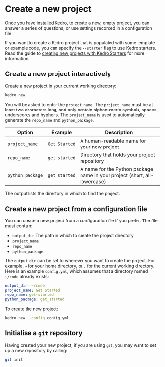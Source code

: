 # Create a new project

Once you have [installed Kedro](./install.md), to create a new, empty project, you can answer a series of questions, or use settings recorded in a configuration file.

If you want to create a Kedro project that is populated with some template or example code, you can specify the `--starter` flag to use Kedro starters. Read the guide to [creating new projects with Kedro Starters](./starters.md) for more information.

## Create a new project interactively

Create a new project in your current working directory:

```bash
kedro new
```

You will be asked to enter the `project_name`. The `project_name` must be at least two characters long, and only contain alphanumeric symbols, spaces, underscores and hyphens. The `project_name` is used to automatically generate the `repo_name` and `python_package`.

| Option           | Example       | Description                                                               |
| ---------------- | ------------- | ------------------------------------------------------------------------- |
| `project_name`   | `Get Started` | A human-readable name for your new project                                |
| `repo_name`      | `get-started` | Directory that holds your project repository                              |
| `python_package` | `get_started` | A name for the Python package name in your project (short, all-lowercase) |


The output lists the directory in which to find the project.

## Create a new project from a configuration file

You can create a new project from a configuration file if you prefer. The file must contain:

-   `output_dir` The path in which to create the project directory
-   `project_name`
-   `repo_name`
-   `python_package`

The `output_dir` can be set to wherever you want to create the project. For example, `~` for your home directory, or `.` for the current working directory. Here is an example `config.yml`, which assumes that a directory named `~/code` already exists:

```yaml
output_dir: ~/code
project_name: Get Started
repo_name: get-started
python_package: get_started
```

To create the new project:

```bash
kedro new --config config.yml
```

## Initialise a `git` repository

Having created your new project, if you are using `git`, you may want to set up a new repository by calling:

```bash
git init
```
